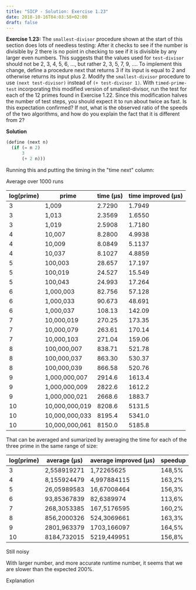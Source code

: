 ```yaml
---
title: "SICP - Solution: Exercise 1.23"
date: 2018-10-16T04:03:58+02:00
draft: false
---
```


**Exercise 1.23:** The `smallest-divisor` procedure shown at the start of this section does lots of needless testing: After it checks to see if the number is divisible by 2 there is no point in checking to see if it is divisible by any larger even numbers. This suggests that the values used for `test-divisor` should not be 2, 3, 4, 5, 6, …, but rather 2, 3, 5, 7, 9, …. To implement this change, define a procedure next that returns 3 if its input is equal to 2 and otherwise returns its input plus 2. Modify the `smallest-divisor` procedure to use `(next test-divisor)` instead of `(+ test-divisor 1)`. With `timed-prime-test` incorporating this modified version of smallest-divisor, run the test for each of the 12 primes found in Exercise 1.22. Since this modification halves the number of test steps, you should expect it to run about twice as fast. Is this expectation confirmed? If not, what is the observed ratio of the speeds of the two algorithms, and how do you explain the fact that it is different from 2?

**Solution**

```scheme
(define (next n)
  (if (= n 2)
      3
      (+ 2 n)))
```

Running this and putting the timing in the "time next" column:

Average over 1000 runs

| log(prime) | prime          | time (µs) | time improved (µs) |
| ---------- | -------------- | --------- | ------------------ |
| 3          | 1,009          | 2.7290    | 1.7949             |
| 3          | 1,013          | 2.3569    | 1.6550             |
| 3          | 1,019          | 2.5908    | 1.7180             |
| 4          | 10,007         | 8.2800    | 4.9938             |
| 4          | 10,009         | 8.0849    | 5.1137             |
| 4          | 10,037         | 8.1027    | 4.8859             |
| 5          | 100,003        | 28.657    | 17.197             |
| 5          | 100,019        | 24.527    | 15.549             |
| 5          | 100,043        | 24.993    | 17.264             |
| 6          | 1,000,003      | 82.756    | 57.128             |
| 6          | 1,000,033      | 90.673    | 48.691             |
| 6          | 1,000,037      | 108.13    | 142.09             |
| 7          | 10,000,019     | 270.25    | 173.35             |
| 7          | 10,000,079     | 263.61    | 170.14             |
| 7          | 10,000,103     | 271.04    | 159.06             |
| 8          | 100,000,007    | 838.71    | 521.78             |
| 8          | 100,000,037    | 863.30    | 530.37             |
| 8          | 100,000,039    | 866.58    | 520.76             |
| 9          | 1,000,000,007  | 2914.6    | 1613.4             |
| 9          | 1,000,000,009  | 2822.6    | 1612.2             |
| 9          | 1,000,000,021  | 2668.6    | 1883.7             |
| 10         | 10,000,000,019 | 8208.6    | 5131.5             |
| 10         | 10,000,000,033 | 8195.4    | 5341.0             |
| 10         | 10,000,000,061 | 8150.0    | 5185.8             |

That can be averaged and sumarized by averaging the time for each of the three prime in the same range of size:

| log(prime) | average  (µs) | average improved (µs) | speedup |
| ---------- | ------------- | --------------------- | ------- |
| 3          | 2,558919271   | 1,72265625            | 148,5%  |
| 4          | 8,155924479   | 4,997884115           | 163,2%  |
| 5          | 26,05989583   | 16,67008464           | 156,3%  |
| 6          | 93,85367839   | 82,6389974            | 113,6%  |
| 7          | 268,3053385   | 167,5176595           | 160,2%  |
| 8          | 856,2000326   | 524,3069661           | 163,3%  |
| 9          | 2801,963379   | 1703,166097           | 164,5%  |
| 10         | 8184,732015   | 5219,449951           | 156,8%  |

Still noisy

With larger number, and more accurate runtime number, it seems that we are slower than the expected 200%.

Explanation